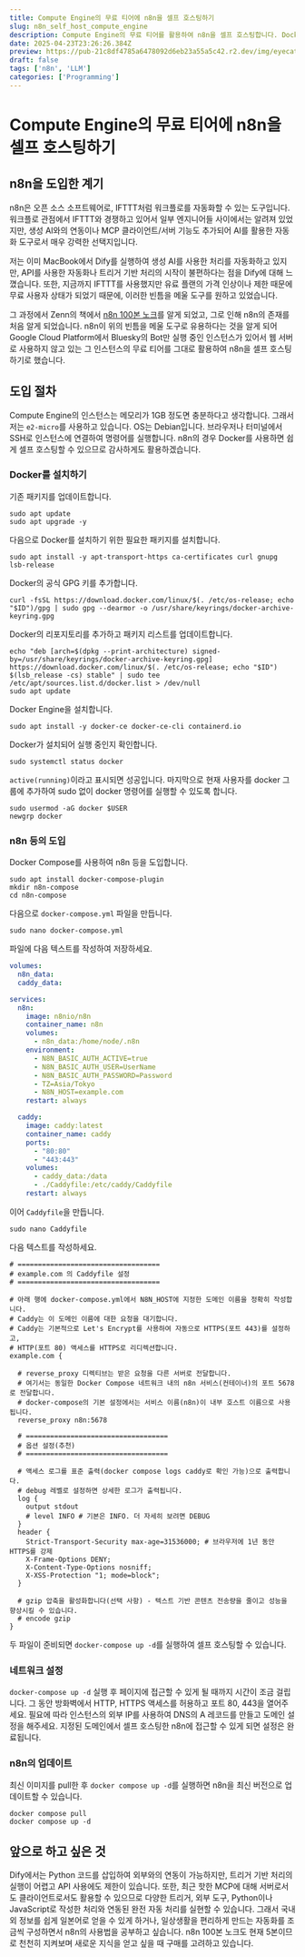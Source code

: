 ```yaml
---
title: Compute Engine의 무료 티어에 n8n을 셀프 호스팅하기
slug: n8n_self_host_compute_engine
description: Compute Engine의 무료 티어를 활용하여 n8n을 셀프 호스팅합니다. Docker Compose를 사용한 간단한 단계로 n8n을 구축하고 생성 AI를 포함한 다양한 자동화를 실현할 수 있는 환경을 마련합니다.
date: 2025-04-23T23:26:26.384Z
preview: https://pub-21c8df4785a6478092d6eb23a55a5c42.r2.dev/img/eyecatch/n8n.webp
draft: false
tags: ['n8n', 'LLM']
categories: ['Programming']
---
```


# Compute Engine의 무료 티어에 n8n을 셀프 호스팅하기

## n8n을 도입한 계기

n8n은 오픈 소스 소프트웨어로, IFTTT처럼 워크플로를 자동화할 수 있는 도구입니다. 워크플로 관점에서 IFTTT와 경쟁하고 있어서 일부 엔지니어들 사이에서는 알려져 있었지만, 생성 AI와의 연동이나 MCP 클라이언트/서버 기능도 추가되어 AI를 활용한 자동화 도구로서 매우 강력한 선택지입니다.

저는 이미 MacBook에서 Dify를 실행하여 생성 AI를 사용한 처리를 자동화하고 있지만, API를 사용한 자동화나 트리거 기반 처리의 시작이 불편하다는 점을 Dify에 대해 느꼈습니다. 또한, 지금까지 IFTTT를 사용했지만 유료 플랜의 가격 인상이나 제한 때문에 무료 사용자 상태가 되었기 때문에, 이러한 빈틈을 메울 도구를 원하고 있었습니다.

그 과정에서 Zenn의 책에서 [n8n 100본 노크](https://zenn.dev/qinritukou/books/n8n_100_knocks)를 알게 되었고, 그로 인해 n8n의 존재를 처음 알게 되었습니다. n8n이 위의 빈틈을 메울 도구로 유용하다는 것을 알게 되어 Google Cloud Platform에서 Bluesky의 Bot만 실행 중인 인스턴스가 있어서 웹 서버로 사용하지 않고 있는 그 인스턴스의 무료 티어를 그대로 활용하여 n8n을 셀프 호스팅하기로 했습니다.

## 도입 절차

Compute Engine의 인스턴스는 메모리가 1GB 정도면 충분하다고 생각합니다. 그래서 저는 `e2-micro`를 사용하고 있습니다. OS는 Debian입니다. 브라우저나 터미널에서 SSH로 인스턴스에 연결하여 명령어를 실행합니다. n8n의 경우 Docker를 사용하면 쉽게 셀프 호스팅할 수 있으므로 감사하게도 활용하겠습니다.

### Docker를 설치하기

기존 패키지를 업데이트합니다.

```shell
sudo apt update
sudo apt upgrade -y
```

다음으로 Docker를 설치하기 위한 필요한 패키지를 설치합니다.

```shell
sudo apt install -y apt-transport-https ca-certificates curl gnupg lsb-release
```

Docker의 공식 GPG 키를 추가합니다.

```shell
curl -fsSL https://download.docker.com/linux/$(. /etc/os-release; echo "$ID")/gpg | sudo gpg --dearmor -o /usr/share/keyrings/docker-archive-keyring.gpg
```

Docker의 리포지토리를 추가하고 패키지 리스트를 업데이트합니다.

```shell
echo "deb [arch=$(dpkg --print-architecture) signed-by=/usr/share/keyrings/docker-archive-keyring.gpg] https://download.docker.com/linux/$(. /etc/os-release; echo "$ID") $(lsb_release -cs) stable" | sudo tee /etc/apt/sources.list.d/docker.list > /dev/null
sudo apt update
```

Docker Engine을 설치합니다.

```shell
sudo apt install -y docker-ce docker-ce-cli containerd.io
```

Docker가 설치되어 실행 중인지 확인합니다.

```shell
sudo systemctl status docker
```

`active(running)`이라고 표시되면 성공입니다. 마지막으로 현재 사용자를 docker 그룹에 추가하여 sudo 없이 docker 명령어를 실행할 수 있도록 합니다.

```shell
sudo usermod -aG docker $USER
newgrp docker
```

### n8n 등의 도입

Docker Compose를 사용하여 n8n 등을 도입합니다.

```shell
sudo apt install docker-compose-plugin
mkdir n8n-compose
cd n8n-compose
```

다음으로 `docker-compose.yml` 파일을 만듭니다.

```shell
sudo nano docker-compose.yml
```

파일에 다음 텍스트를 작성하여 저장하세요.

```yml
volumes:
  n8n_data:
  caddy_data:

services:
  n8n:
    image: n8nio/n8n
    container_name: n8n
    volumes:
      - n8n_data:/home/node/.n8n
    environment:
      - N8N_BASIC_AUTH_ACTIVE=true
      - N8N_BASIC_AUTH_USER=UserName
      - N8N_BASIC_AUTH_PASSWORD=Password
      - TZ=Asia/Tokyo
      - N8N_HOST=example.com
    restart: always

  caddy:
    image: caddy:latest
    container_name: caddy
    ports:
      - "80:80"
      - "443:443"
    volumes:
      - caddy_data:/data
      - ./Caddyfile:/etc/caddy/Caddyfile
    restart: always
```

이어 `Caddyfile`을 만듭니다.

```shell
sudo nano Caddyfile
```

다음 텍스트를 작성하세요.

```text
# ===================================
# example.com 의 Caddyfile 설정
# ===================================

# 아래 행에 docker-compose.yml에서 N8N_HOST에 지정한 도메인 이름을 정확히 작성합니다.
# Caddy는 이 도메인 이름에 대한 요청을 대기합니다.
# Caddy는 기본적으로 Let's Encrypt를 사용하여 자동으로 HTTPS(포트 443)를 설정하고,
# HTTP(포트 80) 액세스를 HTTPS로 리디렉션합니다.
example.com {

  # reverse_proxy 디렉티브는 받은 요청을 다른 서버로 전달합니다.
  # 여기서는 동일한 Docker Compose 네트워크 내의 n8n 서비스(컨테이너)의 포트 5678로 전달합니다.
  # docker-compose의 기본 설정에서는 서비스 이름(n8n)이 내부 호스트 이름으로 사용됩니다.
  reverse_proxy n8n:5678

  # ===================================
  # 옵션 설정(추천)
  # ===================================

  # 액세스 로그를 표준 출력(docker compose logs caddy로 확인 가능)으로 출력합니다.
  # debug 레벨로 설정하면 상세한 로그가 출력됩니다.
  log {
    output stdout
    # level INFO # 기본은 INFO. 더 자세히 보려면 DEBUG
  }
  header {
    Strict-Transport-Security max-age=31536000; # 브라우저에 1년 동안 HTTPS를 강제
    X-Frame-Options DENY;
    X-Content-Type-Options nosniff;
    X-XSS-Protection "1; mode=block";
  }

  # gzip 압축을 활성화합니다(선택 사항) - 텍스트 기반 콘텐츠 전송량을 줄이고 성능을 향상시킬 수 있습니다.
  # encode gzip
}
```

두 파일이 준비되면 `docker-compose up -d`를 실행하여 셀프 호스팅할 수 있습니다.

### 네트워크 설정

`docker-compose up -d` 실행 후 페이지에 접근할 수 있게 될 때까지 시간이 조금 걸립니다. 그 동안 방화벽에서 HTTP, HTTPS 액세스를 허용하고 포트 80, 443을 열어주세요. 필요에 따라 인스턴스의 외부 IP를 사용하여 DNS의 A 레코드를 만들고 도메인 설정을 해주세요. 지정된 도메인에서 셀프 호스팅한 n8n에 접근할 수 있게 되면 설정은 완료됩니다.

### n8n의 업데이트

최신 이미지를 pull한 후 `docker compose up -d`를 실행하면 n8n을 최신 버전으로 업데이트할 수 있습니다.

```shell
docker compose pull
docker compose up -d
```

## 앞으로 하고 싶은 것

Dify에서는 Python 코드를 삽입하여 외부와의 연동이 가능하지만, 트리거 기반 처리의 실행이 어렵고 API 사용에도 제한이 있습니다. 또한, 최근 핫한 MCP에 대해 서버로서도 클라이언트로서도 활용할 수 있으므로 다양한 트리거, 외부 도구, Python이나 JavaScript로 작성한 처리와 연동된 완전 자동 처리를 실현할 수 있습니다. 그래서 국내외 정보를 쉽게 일본어로 얻을 수 있게 하거나, 일상생활을 편리하게 만드는 자동화를 조금씩 구성하면서 n8n의 사용법을 공부하고 싶습니다. n8n 100본 노크도 현재 5본이므로 천천히 지켜보며 새로운 지식을 얻고 싶을 때 구매를 고려하고 있습니다.